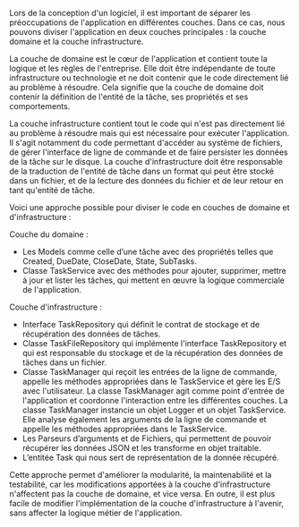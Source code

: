 Lors de la conception d'un logiciel, il est important de séparer les préoccupations de l'application en différentes couches. Dans ce cas, nous pouvons diviser l'application en deux couches principales : la couche domaine et la couche infrastructure.

La couche de domaine est le cœur de l'application et contient toute la logique et les règles de l'entreprise. Elle doit être indépendante de toute infrastructure ou technologie et ne doit contenir que le code directement lié au problème à résoudre. Cela signifie que la couche de domaine doit contenir la définition de l'entité de la tâche, ses propriétés et ses comportements.

La couche infrastructure contient tout le code qui n'est pas directement lié au problème à résoudre mais qui est nécessaire pour exécuter l'application. Il s'agit notamment du code permettant d'accéder au système de fichiers, de gérer l'interface de ligne de commande et de faire persister les données de la tâche sur le disque. La couche d'infrastructure doit être responsable de la traduction de l'entité de tâche dans un format qui peut être stocké dans un fichier, et de la lecture des données du fichier et de leur retour en tant qu'entité de tâche.

Voici une approche possible pour diviser le code en couches de domaine et d'infrastructure :

Couche du domaine :

- Les Models comme celle d’une tâche avec des propriétés telles que Created, DueDate, CloseDate, State, SubTasks.
- Classe TaskService avec des méthodes pour ajouter, supprimer, mettre à jour et lister les tâches, qui mettent en œuvre la logique commerciale de l'application.

Couche d'infrastructure :

- Interface TaskRepository qui définit le contrat de stockage et de récupération des données de tâches.
- Classe TaskFileRepository qui implémente l'interface TaskRepository et qui est responsable du stockage et de la récupération des données de tâches dans un fichier.
- Classe TaskManager qui reçoit les entrées de la ligne de commande, appelle les méthodes appropriées dans le TaskService et gère les E/S avec l'utilisateur. La classe TaskManager agit comme point d'entrée de l'application et coordonne l'interaction entre les différentes couches. La classe TaskManager instancie un objet Logger et un objet TaskService. Elle analyse également les arguments de la ligne de commande et appelle les méthodes appropriées dans le TaskService.
- Les Parseurs d’arguments et de Fichiers, qui permettent de pouvoir récupérer les données JSON et les transforme en objet traitable.
- L’entitée Task qui nous sert de représentation de la donnée récupéré.

Cette approche permet d'améliorer la modularité, la maintenabilité et la testabilité, car les modifications apportées à la couche d'infrastructure n'affectent pas la couche de domaine, et vice versa. En outre, il est plus facile de modifier l'implémentation de la couche d'infrastructure à l'avenir, sans affecter la logique métier de l'application.